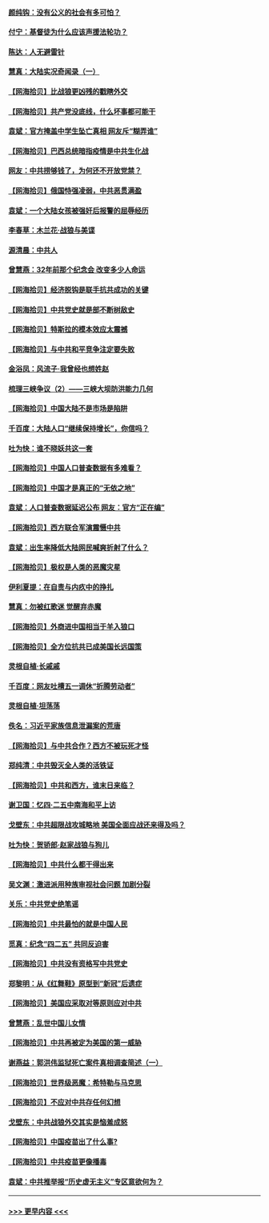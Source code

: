 #### [颜纯钩：没有公义的社会有多可怕？](../pages/nsc993/n12947626.md?t=05141651) 
#### [付宁：基督徒为什么应该声援法轮功？](../pages/nsc993/n12947233.md?t=05141651) 
#### [陈达：人无避雷针](../pages/nsc993/n12947098.md?t=05141651) 
#### [慧真：大陆实况奇闻录（一）](../pages/nsc993/n12945811.md?t=05141651) 
#### [【网海拾贝】比战狼更凶残的戳瞎外交](../pages/nsc993/n12945717.md?t=05141651) 
#### [【网海拾贝】共产党没底线，什么坏事都可能干](../pages/nsc993/n12942090.md?t=05141651) 
#### [袁斌：官方掩盖中学生坠亡真相 网友斥“糊弄谁”](../pages/nsc993/n12942029.md?t=05141651) 
#### [【网海拾贝】巴西总统暗指疫情是中共生化战](../pages/nsc993/n12938999.md?t=05141651) 
#### [网友：中共捞够钱了，为何还不开放党禁？](../pages/nsc993/n12938952.md?t=05141651) 
#### [【网海拾贝】俄国恃强凌弱，中共恶贯满盈](../pages/nsc993/n12936626.md?t=05141651) 
#### [袁斌：一个大陆女孩被强奸后报警的屈辱经历](../pages/nsc993/n12936547.md?t=05141651) 
#### [李春草：木兰花·战狼与美谍](../pages/nsc993/n12935995.md?t=05141651) 
#### [源清晨：中共人](../pages/nsc993/n12935589.md?t=05141651) 
#### [曾慧燕：32年前那个纪念会 改变多少人命运](../pages/nsc993/n12934233.md?t=05141651) 
#### [【网海拾贝】经济脱钩是联手抗共成功的关键](../pages/nsc993/n12934176.md?t=05141651) 
#### [【网海拾贝】中共党史就是部不断树敌史](../pages/nsc993/n12932844.md?t=05141651) 
#### [【网海拾贝】特斯拉的模本效应太震撼](../pages/nsc993/n12925626.md?t=05141651) 
#### [【网海拾贝】与中共和平竞争注定要失败](../pages/nsc993/n12923326.md?t=05141651) 
#### [金浴凤：风流子‧我曾经也想姓赵](../pages/nsc993/n12920911.md?t=05141651) 
#### [梳理三峡争议（2）——三峡大坝防洪能力几何](../pages/nsc993/n12920173.md?t=05141651) 
#### [【网海拾贝】中国大陆不是市场是陷阱](../pages/nsc993/n12920143.md?t=05141651) 
#### [千百度：大陆人口“继续保持增长”，你信吗？](../pages/nsc993/n12918946.md?t=05141651) 
#### [吐为快：谁不晓妖共这一套](../pages/nsc993/n12918941.md?t=05141651) 
#### [【网海拾贝】中国人口普查数据有多难看？](../pages/nsc993/n12917822.md?t=05141651) 
#### [【网海拾贝】中国才是真正的“无依之地”](../pages/nsc993/n12915845.md?t=05141651) 
#### [袁斌：人口普查数据延迟公布 网友：官方“正在编”](../pages/nsc993/n12915748.md?t=05141651) 
#### [【网海拾贝】西方联合军演震慑中共](../pages/nsc993/n12913466.md?t=05141651) 
#### [袁斌：出生率降低大陆网民喊爽折射了什么？](../pages/nsc993/n12913365.md?t=05141651) 
#### [【网海拾贝】极权是人类的恶魔灾星](../pages/nsc993/n12910697.md?t=05141651) 
#### [伊利夏提：在自责与内疚中的挣扎](../pages/nsc993/n12910493.md?t=05141651) 
#### [慧真：勿被红歌迷 觉醒弃赤魔](../pages/nsc993/n12910485.md?t=05141651) 
#### [【网海拾贝】外商进中国相当于羊入狼口](../pages/nsc993/n12908274.md?t=05141651) 
#### [【网海拾贝】全方位抗共已成美国长远国策](../pages/nsc993/n12906878.md?t=05141651) 
#### [灵根自植‧长戚戚](../pages/nsc993/n12905585.md?t=05141651) 
#### [千百度：网友吐槽五一调休“折腾劳动者”](../pages/nsc993/n12905934.md?t=05141651) 
#### [灵根自植‧坦荡荡](../pages/nsc993/n12905562.md?t=05141651) 
#### [佚名：习近平家族信息泄漏案的荒唐](../pages/nsc993/n12904705.md?t=05141651) 
#### [【网海拾贝】与中共合作？西方不被玩死才怪](../pages/nsc993/n12903873.md?t=05141651) 
#### [郑纯清：中共毁灭全人类的活铁证](../pages/nsc993/n12903785.md?t=05141651) 
#### [【网海拾贝】中共和西方，谁末日来临？](../pages/nsc993/n12903482.md?t=05141651) 
#### [谢卫国：忆四‧二五中南海和平上访](../pages/nsc993/n12902192.md?t=05141651) 
#### [戈壁东：中共超限战攻城略地 美国全面应战还来得及吗？](../pages/nsc993/n12902297.md?t=05141651) 
#### [吐为快：贺骄郎‧赵家战狼与狗儿](../pages/nsc993/n12902280.md?t=05141651) 
#### [【网海拾贝】中共什么都干得出来](../pages/nsc993/n12897500.md?t=05141651) 
#### [吴文渊：激进派用种族审视社会问题 加剧分裂](../pages/nsc993/n12893881.md?t=05141651) 
#### [关乐：中共党史绝笔谣](../pages/nsc993/n12897270.md?t=05141651) 
#### [【网海拾贝】中共最怕的就是中国人民](../pages/nsc993/n12894705.md?t=05141651) 
#### [觅真：纪念“四二五” 共同反迫害](../pages/nsc993/n12894553.md?t=05141651) 
#### [【网海拾贝】中共没有资格写中共党史](../pages/nsc993/n12892231.md?t=05141651) 
#### [郑黎明：从《红舞鞋》原型到“新冠”后遗症](../pages/nsc993/n12890469.md?t=05141651) 
#### [【网海拾贝】美国应采取对等原则应对中共](../pages/nsc993/n12889176.md?t=05141651) 
#### [曾慧燕：乱世中国儿女情](../pages/nsc993/n12887931.md?t=05141651) 
#### [【网海拾贝】中共再被定为美国的第一威胁](../pages/nsc993/n12887580.md?t=05141651) 
#### [谢燕益：郭洪伟监狱死亡案件真相调查简述（一）](../pages/nsc993/n12885648.md?t=05141651) 
#### [【网海拾贝】世界级恶魔：希特勒与马克思](../pages/nsc993/n12884062.md?t=05141651) 
#### [【网海拾贝】不应对中共存任何幻想](../pages/nsc993/n12881460.md?t=05141651) 
#### [戈壁东：中共战狼外交其实是恼羞成怒](../pages/nsc993/n12880392.md?t=05141651) 
#### [【网海拾贝】中国疫苗出了什么事?](../pages/nsc993/n12879124.md?t=05141651) 
#### [【网海拾贝】中共疫苗更像播毒](../pages/nsc993/n12876631.md?t=05141651) 
#### [袁斌：中共推举报“历史虚无主义”专区意欲何为？](../pages/nsc993/n12876530.md?t=05141651) 

----
#### [ >>> 更早内容 <<< ](../indexes/nsc993-earlier.md)

